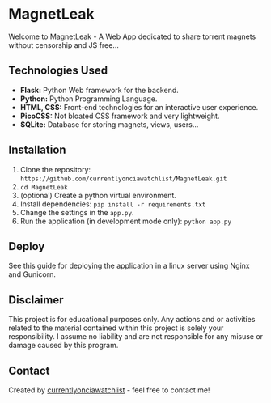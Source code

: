 # MagnetLeak

Welcome to MagnetLeak - A Web App dedicated to share torrent magnets without censorship and JS free...

## Technologies Used

- **Flask:** Python Web framework for the backend.
- **Python:** Python Programming Language. 
- **HTML, CSS:** Front-end technologies for an interactive user experience.
- **PicoCSS:** Not bloated CSS framework and very lightweight. 
- **SQLite:** Database for storing magnets, views, users...

## Installation

1. Clone the repository: `https://github.com/currentlyonciawatchlist/MagnetLeak.git`
2. `cd MagnetLeak`
3. (optional) Create a python virtual environment. 
4. Install dependencies: `pip install -r requirements.txt`
5. Change the settings in the `app.py`.
6. Run the application (in development mode only): `python app.py`

## Deploy

See this [guide](https://dev.to/brandonwallace/deploy-flask-the-easy-way-with-gunicorn-and-nginx-jgc) for deploying the application in a linux server using Nginx and Gunicorn.

## Disclaimer

This project is for educational purposes only. Any actions and or activities related to the material contained within this project is solely your responsibility. I assume no liability and are not responsible for any misuse or damage caused by this program.

## Contact

Created by [currentlyonciawatchlist](https://github.com/currentlyonciawatchlist) - feel free to contact me!
